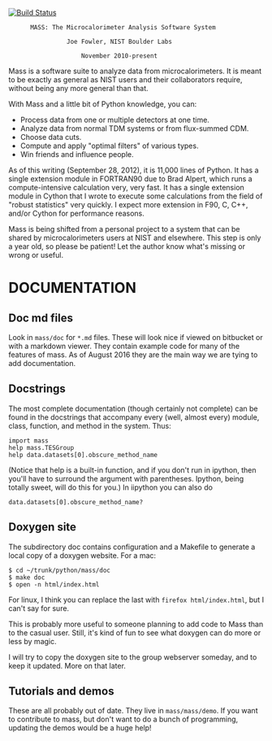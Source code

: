 [![Build Status](https://semaphoreci.com/api/v1/projects/682fce58-5d81-4d08-bb85-78a6edd0a4c2/946875/badge.svg)](https://semaphoreci.com/drjoefowler/mass)

          MASS: The Microcalorimeter Analysis Software System

                    Joe Fowler, NIST Boulder Labs

                        November 2010-present



Mass is a software suite to analyze data from microcalorimeters.  It is meant to be exactly as general as NIST users and their collaborators require, without being any more general than that.  

With Mass and a little bit of Python knowledge, you can:

* Process data from one or multiple detectors at one time.
* Analyze data from normal TDM systems or from flux-summed CDM.
* Choose data cuts.
* Compute and apply "optimal filters" of various types.
* Win friends and influence people.

As of this writing (September 28, 2012), it is 11,000 lines of Python. It has a single extension module in FORTRAN90 due to Brad Alpert, which runs a compute-intensive calculation very, very fast. It has a
single extension module in Cython that I wrote to execute some calculations from the field of "robust statistics" very quickly.  I expect more extension in F90, C, C++, and/or Cython for performance reasons.

Mass is being shifted from a personal project to a system that can be shared by microcalorimeters users at NIST and elsewhere.  This step is only a year old, so please be patient!  Let the author know what's missing or wrong or useful.


# DOCUMENTATION

## Doc md files

Look in `mass/doc` for `*.md` files. These will look nice if viewed on bitbucket or with a markdown viewer. They contain example code for many of the features of mass. As of August 2016 they are the main way we are tying to add documentation.

## Docstrings


The most complete documentation (though certainly not complete) can be found in the docstrings that accompany every (well, almost every) module, class, function, and method in the system.  Thus:
```
import mass
help mass.TESGroup
help data.datasets[0].obscure_method_name
```
(Notice that help is a built-in function, and if you don't run in ipython, then you'll have to surround the argument with parentheses. Ipython, being totally sweet, will do this for you.) In iipython you can also do
```
data.datasets[0].obscure_method_name?
```
## Doxygen site

The subdirectory doc contains configuration and a Makefile to generate a local copy of a doxygen website.  For a mac:
```
$ cd ~/trunk/python/mass/doc
$ make doc
$ open -n html/index.html
```

For linux, I think you can replace the last with
`firefox html/index.html`, but I can't say for sure.

This is probably more useful to someone planning to add code to Mass than to the casual user.  Still, it's kind of fun to see what doxygen can do more or less by magic.

I will try to copy the doxygen site to the group webserver someday, and to keep it updated.  More on that later.


## Tutorials and demos

These are all probably out of date. They live in `mass/mass/demo`. If you want to contribute to mass, but don't want to do a bunch of programming, updating the demos would be a huge help!
